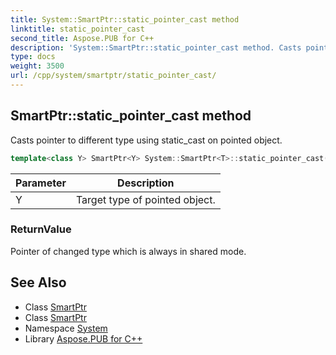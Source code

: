 ```yaml
---
title: System::SmartPtr::static_pointer_cast method
linktitle: static_pointer_cast
second_title: Aspose.PUB for C++
description: 'System::SmartPtr::static_pointer_cast method. Casts pointer to different type using static_cast on pointed object in C++.'
type: docs
weight: 3500
url: /cpp/system/smartptr/static_pointer_cast/
---
```

## SmartPtr::static_pointer_cast method


Casts pointer to different type using static_cast on pointed object.

```cpp
template<class Y> SmartPtr<Y> System::SmartPtr<T>::static_pointer_cast() const
```


| Parameter | Description |
| --- | --- |
| Y | Target type of pointed object. |

### ReturnValue

Pointer of changed type which is always in shared mode.

## See Also

* Class [SmartPtr](../)
* Class [SmartPtr](../)
* Namespace [System](../../)
* Library [Aspose.PUB for C++](../../../)
